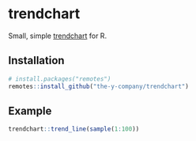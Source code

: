 <!-- badges: start -->
<!-- badges: end -->

# trendchart

Small, simple [trendchart](https://github.com/WebLogin/trendchart-elements) for R.

## Installation

``` r
# install.packages("remotes")
remotes::install_github("the-y-company/trendchart")
```

## Example

``` r
trendchart::trend_line(sample(1:100))
```

